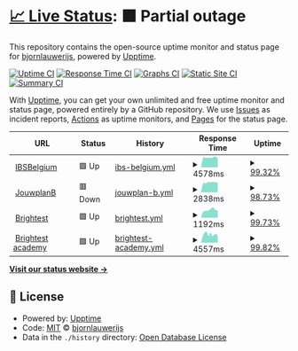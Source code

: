 # [📈 Live Status](https://bjornlauwerijs.github.io/upptime-monitor/): <!--live status--> **🟧 Partial outage**

This repository contains the open-source uptime monitor and status page for [bjornlauwerijs](https://demo.upptime.js.org), powered by [Upptime](https://github.com/upptime/upptime).

[![Uptime CI](https://github.com/bjornlauwerijs/upptime-monitor/workflows/Uptime%20CI/badge.svg)](https://github.com/bjornlauwerijs/upptime-monitor/actions?query=workflow%3A%22Uptime+CI%22)
[![Response Time CI](https://github.com/bjornlauwerijs/upptime-monitor/workflows/Response%20Time%20CI/badge.svg)](https://github.com/bjornlauwerijs/upptime-monitor/actions?query=workflow%3A%22Response+Time+CI%22)
[![Graphs CI](https://github.com/bjornlauwerijs/upptime-monitor/workflows/Graphs%20CI/badge.svg)](https://github.com/bjornlauwerijs/upptime-monitor/actions?query=workflow%3A%22Graphs+CI%22)
[![Static Site CI](https://github.com/bjornlauwerijs/upptime-monitor/workflows/Static%20Site%20CI/badge.svg)](https://github.com/bjornlauwerijs/upptime-monitor/actions?query=workflow%3A%22Static+Site+CI%22)
[![Summary CI](https://github.com/bjornlauwerijs/upptime-monitor/workflows/Summary%20CI/badge.svg)](https://github.com/bjornlauwerijs/upptime-monitor/actions?query=workflow%3A%22Summary+CI%22)

With [Upptime](https://upptime.js.org), you can get your own unlimited and free uptime monitor and status page, powered entirely by a GitHub repository. We use [Issues](https://github.com/bjornlauwerijs/upptime-monitor/issues) as incident reports, [Actions](https://github.com/bjornlauwerijs/upptime-monitor/actions) as uptime monitors, and [Pages](https://demo.upptime.js.org) for the status page.

<!--start: status pages-->
<!-- This summary is generated by Upptime (https://github.com/upptime/upptime) -->
<!-- Do not edit this manually, your changes will be overwritten -->
<!-- prettier-ignore -->
| URL | Status | History | Response Time | Uptime |
| --- | ------ | ------- | ------------- | ------ |
| <img alt="" src="https://icons.duckduckgo.com/ip3/www.ibsbelgium.org.ico" height="13"> [IBSBelgium](https://www.ibsbelgium.org/) | 🟩 Up | [ibs-belgium.yml](https://github.com/bjornlauwerijs/upptime-monitor/commits/HEAD/history/ibs-belgium.yml) | <details><summary><img alt="Response time graph" src="./graphs/ibs-belgium/response-time-week.png" height="20"> 4578ms</summary><br><a href="https://bjornlauwerijs.github.io/upptime-monitor/history/ibs-belgium"><img alt="Response time 3045" src="https://img.shields.io/endpoint?url=https%3A%2F%2Fraw.githubusercontent.com%2Fbjornlauwerijs%2Fupptime-monitor%2FHEAD%2Fapi%2Fibs-belgium%2Fresponse-time.json"></a><br><a href="https://bjornlauwerijs.github.io/upptime-monitor/history/ibs-belgium"><img alt="24-hour response time 7508" src="https://img.shields.io/endpoint?url=https%3A%2F%2Fraw.githubusercontent.com%2Fbjornlauwerijs%2Fupptime-monitor%2FHEAD%2Fapi%2Fibs-belgium%2Fresponse-time-day.json"></a><br><a href="https://bjornlauwerijs.github.io/upptime-monitor/history/ibs-belgium"><img alt="7-day response time 4578" src="https://img.shields.io/endpoint?url=https%3A%2F%2Fraw.githubusercontent.com%2Fbjornlauwerijs%2Fupptime-monitor%2FHEAD%2Fapi%2Fibs-belgium%2Fresponse-time-week.json"></a><br><a href="https://bjornlauwerijs.github.io/upptime-monitor/history/ibs-belgium"><img alt="30-day response time 3045" src="https://img.shields.io/endpoint?url=https%3A%2F%2Fraw.githubusercontent.com%2Fbjornlauwerijs%2Fupptime-monitor%2FHEAD%2Fapi%2Fibs-belgium%2Fresponse-time-month.json"></a><br><a href="https://bjornlauwerijs.github.io/upptime-monitor/history/ibs-belgium"><img alt="1-year response time 3045" src="https://img.shields.io/endpoint?url=https%3A%2F%2Fraw.githubusercontent.com%2Fbjornlauwerijs%2Fupptime-monitor%2FHEAD%2Fapi%2Fibs-belgium%2Fresponse-time-year.json"></a></details> | <details><summary><a href="https://bjornlauwerijs.github.io/upptime-monitor/history/ibs-belgium">99.32%</a></summary><a href="https://bjornlauwerijs.github.io/upptime-monitor/history/ibs-belgium"><img alt="All-time uptime 99.83%" src="https://img.shields.io/endpoint?url=https%3A%2F%2Fraw.githubusercontent.com%2Fbjornlauwerijs%2Fupptime-monitor%2FHEAD%2Fapi%2Fibs-belgium%2Fuptime.json"></a><br><a href="https://bjornlauwerijs.github.io/upptime-monitor/history/ibs-belgium"><img alt="24-hour uptime 95.27%" src="https://img.shields.io/endpoint?url=https%3A%2F%2Fraw.githubusercontent.com%2Fbjornlauwerijs%2Fupptime-monitor%2FHEAD%2Fapi%2Fibs-belgium%2Fuptime-day.json"></a><br><a href="https://bjornlauwerijs.github.io/upptime-monitor/history/ibs-belgium"><img alt="7-day uptime 99.32%" src="https://img.shields.io/endpoint?url=https%3A%2F%2Fraw.githubusercontent.com%2Fbjornlauwerijs%2Fupptime-monitor%2FHEAD%2Fapi%2Fibs-belgium%2Fuptime-week.json"></a><br><a href="https://bjornlauwerijs.github.io/upptime-monitor/history/ibs-belgium"><img alt="30-day uptime 99.83%" src="https://img.shields.io/endpoint?url=https%3A%2F%2Fraw.githubusercontent.com%2Fbjornlauwerijs%2Fupptime-monitor%2FHEAD%2Fapi%2Fibs-belgium%2Fuptime-month.json"></a><br><a href="https://bjornlauwerijs.github.io/upptime-monitor/history/ibs-belgium"><img alt="1-year uptime 99.83%" src="https://img.shields.io/endpoint?url=https%3A%2F%2Fraw.githubusercontent.com%2Fbjornlauwerijs%2Fupptime-monitor%2FHEAD%2Fapi%2Fibs-belgium%2Fuptime-year.json"></a></details>
| <img alt="" src="https://icons.duckduckgo.com/ip3/jouwplanb.com.ico" height="13"> [JouwplanB](http://jouwplanb.com/) | 🟥 Down | [jouwplan-b.yml](https://github.com/bjornlauwerijs/upptime-monitor/commits/HEAD/history/jouwplan-b.yml) | <details><summary><img alt="Response time graph" src="./graphs/jouwplan-b/response-time-week.png" height="20"> 2838ms</summary><br><a href="https://bjornlauwerijs.github.io/upptime-monitor/history/jouwplan-b"><img alt="Response time 1479" src="https://img.shields.io/endpoint?url=https%3A%2F%2Fraw.githubusercontent.com%2Fbjornlauwerijs%2Fupptime-monitor%2FHEAD%2Fapi%2Fjouwplan-b%2Fresponse-time.json"></a><br><a href="https://bjornlauwerijs.github.io/upptime-monitor/history/jouwplan-b"><img alt="24-hour response time 7715" src="https://img.shields.io/endpoint?url=https%3A%2F%2Fraw.githubusercontent.com%2Fbjornlauwerijs%2Fupptime-monitor%2FHEAD%2Fapi%2Fjouwplan-b%2Fresponse-time-day.json"></a><br><a href="https://bjornlauwerijs.github.io/upptime-monitor/history/jouwplan-b"><img alt="7-day response time 2838" src="https://img.shields.io/endpoint?url=https%3A%2F%2Fraw.githubusercontent.com%2Fbjornlauwerijs%2Fupptime-monitor%2FHEAD%2Fapi%2Fjouwplan-b%2Fresponse-time-week.json"></a><br><a href="https://bjornlauwerijs.github.io/upptime-monitor/history/jouwplan-b"><img alt="30-day response time 1479" src="https://img.shields.io/endpoint?url=https%3A%2F%2Fraw.githubusercontent.com%2Fbjornlauwerijs%2Fupptime-monitor%2FHEAD%2Fapi%2Fjouwplan-b%2Fresponse-time-month.json"></a><br><a href="https://bjornlauwerijs.github.io/upptime-monitor/history/jouwplan-b"><img alt="1-year response time 1479" src="https://img.shields.io/endpoint?url=https%3A%2F%2Fraw.githubusercontent.com%2Fbjornlauwerijs%2Fupptime-monitor%2FHEAD%2Fapi%2Fjouwplan-b%2Fresponse-time-year.json"></a></details> | <details><summary><a href="https://bjornlauwerijs.github.io/upptime-monitor/history/jouwplan-b">98.73%</a></summary><a href="https://bjornlauwerijs.github.io/upptime-monitor/history/jouwplan-b"><img alt="All-time uptime 99.58%" src="https://img.shields.io/endpoint?url=https%3A%2F%2Fraw.githubusercontent.com%2Fbjornlauwerijs%2Fupptime-monitor%2FHEAD%2Fapi%2Fjouwplan-b%2Fuptime.json"></a><br><a href="https://bjornlauwerijs.github.io/upptime-monitor/history/jouwplan-b"><img alt="24-hour uptime 91.14%" src="https://img.shields.io/endpoint?url=https%3A%2F%2Fraw.githubusercontent.com%2Fbjornlauwerijs%2Fupptime-monitor%2FHEAD%2Fapi%2Fjouwplan-b%2Fuptime-day.json"></a><br><a href="https://bjornlauwerijs.github.io/upptime-monitor/history/jouwplan-b"><img alt="7-day uptime 98.73%" src="https://img.shields.io/endpoint?url=https%3A%2F%2Fraw.githubusercontent.com%2Fbjornlauwerijs%2Fupptime-monitor%2FHEAD%2Fapi%2Fjouwplan-b%2Fuptime-week.json"></a><br><a href="https://bjornlauwerijs.github.io/upptime-monitor/history/jouwplan-b"><img alt="30-day uptime 99.58%" src="https://img.shields.io/endpoint?url=https%3A%2F%2Fraw.githubusercontent.com%2Fbjornlauwerijs%2Fupptime-monitor%2FHEAD%2Fapi%2Fjouwplan-b%2Fuptime-month.json"></a><br><a href="https://bjornlauwerijs.github.io/upptime-monitor/history/jouwplan-b"><img alt="1-year uptime 99.58%" src="https://img.shields.io/endpoint?url=https%3A%2F%2Fraw.githubusercontent.com%2Fbjornlauwerijs%2Fupptime-monitor%2FHEAD%2Fapi%2Fjouwplan-b%2Fuptime-year.json"></a></details>
| <img alt="" src="https://icons.duckduckgo.com/ip3/www.brightest.be.ico" height="13"> [Brightest](https://www.brightest.be/) | 🟩 Up | [brightest.yml](https://github.com/bjornlauwerijs/upptime-monitor/commits/HEAD/history/brightest.yml) | <details><summary><img alt="Response time graph" src="./graphs/brightest/response-time-week.png" height="20"> 1192ms</summary><br><a href="https://bjornlauwerijs.github.io/upptime-monitor/history/brightest"><img alt="Response time 1164" src="https://img.shields.io/endpoint?url=https%3A%2F%2Fraw.githubusercontent.com%2Fbjornlauwerijs%2Fupptime-monitor%2FHEAD%2Fapi%2Fbrightest%2Fresponse-time.json"></a><br><a href="https://bjornlauwerijs.github.io/upptime-monitor/history/brightest"><img alt="24-hour response time 1069" src="https://img.shields.io/endpoint?url=https%3A%2F%2Fraw.githubusercontent.com%2Fbjornlauwerijs%2Fupptime-monitor%2FHEAD%2Fapi%2Fbrightest%2Fresponse-time-day.json"></a><br><a href="https://bjornlauwerijs.github.io/upptime-monitor/history/brightest"><img alt="7-day response time 1192" src="https://img.shields.io/endpoint?url=https%3A%2F%2Fraw.githubusercontent.com%2Fbjornlauwerijs%2Fupptime-monitor%2FHEAD%2Fapi%2Fbrightest%2Fresponse-time-week.json"></a><br><a href="https://bjornlauwerijs.github.io/upptime-monitor/history/brightest"><img alt="30-day response time 1164" src="https://img.shields.io/endpoint?url=https%3A%2F%2Fraw.githubusercontent.com%2Fbjornlauwerijs%2Fupptime-monitor%2FHEAD%2Fapi%2Fbrightest%2Fresponse-time-month.json"></a><br><a href="https://bjornlauwerijs.github.io/upptime-monitor/history/brightest"><img alt="1-year response time 1164" src="https://img.shields.io/endpoint?url=https%3A%2F%2Fraw.githubusercontent.com%2Fbjornlauwerijs%2Fupptime-monitor%2FHEAD%2Fapi%2Fbrightest%2Fresponse-time-year.json"></a></details> | <details><summary><a href="https://bjornlauwerijs.github.io/upptime-monitor/history/brightest">99.73%</a></summary><a href="https://bjornlauwerijs.github.io/upptime-monitor/history/brightest"><img alt="All-time uptime 99.93%" src="https://img.shields.io/endpoint?url=https%3A%2F%2Fraw.githubusercontent.com%2Fbjornlauwerijs%2Fupptime-monitor%2FHEAD%2Fapi%2Fbrightest%2Fuptime.json"></a><br><a href="https://bjornlauwerijs.github.io/upptime-monitor/history/brightest"><img alt="24-hour uptime 98.09%" src="https://img.shields.io/endpoint?url=https%3A%2F%2Fraw.githubusercontent.com%2Fbjornlauwerijs%2Fupptime-monitor%2FHEAD%2Fapi%2Fbrightest%2Fuptime-day.json"></a><br><a href="https://bjornlauwerijs.github.io/upptime-monitor/history/brightest"><img alt="7-day uptime 99.73%" src="https://img.shields.io/endpoint?url=https%3A%2F%2Fraw.githubusercontent.com%2Fbjornlauwerijs%2Fupptime-monitor%2FHEAD%2Fapi%2Fbrightest%2Fuptime-week.json"></a><br><a href="https://bjornlauwerijs.github.io/upptime-monitor/history/brightest"><img alt="30-day uptime 99.93%" src="https://img.shields.io/endpoint?url=https%3A%2F%2Fraw.githubusercontent.com%2Fbjornlauwerijs%2Fupptime-monitor%2FHEAD%2Fapi%2Fbrightest%2Fuptime-month.json"></a><br><a href="https://bjornlauwerijs.github.io/upptime-monitor/history/brightest"><img alt="1-year uptime 99.93%" src="https://img.shields.io/endpoint?url=https%3A%2F%2Fraw.githubusercontent.com%2Fbjornlauwerijs%2Fupptime-monitor%2FHEAD%2Fapi%2Fbrightest%2Fuptime-year.json"></a></details>
| <img alt="" src="https://icons.duckduckgo.com/ip3/academy.brightest.be.ico" height="13"> [Brightest academy](https://academy.brightest.be/) | 🟩 Up | [brightest-academy.yml](https://github.com/bjornlauwerijs/upptime-monitor/commits/HEAD/history/brightest-academy.yml) | <details><summary><img alt="Response time graph" src="./graphs/brightest-academy/response-time-week.png" height="20"> 4557ms</summary><br><a href="https://bjornlauwerijs.github.io/upptime-monitor/history/brightest-academy"><img alt="Response time 3528" src="https://img.shields.io/endpoint?url=https%3A%2F%2Fraw.githubusercontent.com%2Fbjornlauwerijs%2Fupptime-monitor%2FHEAD%2Fapi%2Fbrightest-academy%2Fresponse-time.json"></a><br><a href="https://bjornlauwerijs.github.io/upptime-monitor/history/brightest-academy"><img alt="24-hour response time 6712" src="https://img.shields.io/endpoint?url=https%3A%2F%2Fraw.githubusercontent.com%2Fbjornlauwerijs%2Fupptime-monitor%2FHEAD%2Fapi%2Fbrightest-academy%2Fresponse-time-day.json"></a><br><a href="https://bjornlauwerijs.github.io/upptime-monitor/history/brightest-academy"><img alt="7-day response time 4557" src="https://img.shields.io/endpoint?url=https%3A%2F%2Fraw.githubusercontent.com%2Fbjornlauwerijs%2Fupptime-monitor%2FHEAD%2Fapi%2Fbrightest-academy%2Fresponse-time-week.json"></a><br><a href="https://bjornlauwerijs.github.io/upptime-monitor/history/brightest-academy"><img alt="30-day response time 3528" src="https://img.shields.io/endpoint?url=https%3A%2F%2Fraw.githubusercontent.com%2Fbjornlauwerijs%2Fupptime-monitor%2FHEAD%2Fapi%2Fbrightest-academy%2Fresponse-time-month.json"></a><br><a href="https://bjornlauwerijs.github.io/upptime-monitor/history/brightest-academy"><img alt="1-year response time 3528" src="https://img.shields.io/endpoint?url=https%3A%2F%2Fraw.githubusercontent.com%2Fbjornlauwerijs%2Fupptime-monitor%2FHEAD%2Fapi%2Fbrightest-academy%2Fresponse-time-year.json"></a></details> | <details><summary><a href="https://bjornlauwerijs.github.io/upptime-monitor/history/brightest-academy">99.82%</a></summary><a href="https://bjornlauwerijs.github.io/upptime-monitor/history/brightest-academy"><img alt="All-time uptime 99.96%" src="https://img.shields.io/endpoint?url=https%3A%2F%2Fraw.githubusercontent.com%2Fbjornlauwerijs%2Fupptime-monitor%2FHEAD%2Fapi%2Fbrightest-academy%2Fuptime.json"></a><br><a href="https://bjornlauwerijs.github.io/upptime-monitor/history/brightest-academy"><img alt="24-hour uptime 98.76%" src="https://img.shields.io/endpoint?url=https%3A%2F%2Fraw.githubusercontent.com%2Fbjornlauwerijs%2Fupptime-monitor%2FHEAD%2Fapi%2Fbrightest-academy%2Fuptime-day.json"></a><br><a href="https://bjornlauwerijs.github.io/upptime-monitor/history/brightest-academy"><img alt="7-day uptime 99.82%" src="https://img.shields.io/endpoint?url=https%3A%2F%2Fraw.githubusercontent.com%2Fbjornlauwerijs%2Fupptime-monitor%2FHEAD%2Fapi%2Fbrightest-academy%2Fuptime-week.json"></a><br><a href="https://bjornlauwerijs.github.io/upptime-monitor/history/brightest-academy"><img alt="30-day uptime 99.96%" src="https://img.shields.io/endpoint?url=https%3A%2F%2Fraw.githubusercontent.com%2Fbjornlauwerijs%2Fupptime-monitor%2FHEAD%2Fapi%2Fbrightest-academy%2Fuptime-month.json"></a><br><a href="https://bjornlauwerijs.github.io/upptime-monitor/history/brightest-academy"><img alt="1-year uptime 99.96%" src="https://img.shields.io/endpoint?url=https%3A%2F%2Fraw.githubusercontent.com%2Fbjornlauwerijs%2Fupptime-monitor%2FHEAD%2Fapi%2Fbrightest-academy%2Fuptime-year.json"></a></details>

<!--end: status pages-->

[**Visit our status website →**](https://demo.upptime.js.org)

## 📄 License

- Powered by: [Upptime](https://github.com/upptime/upptime)
- Code: [MIT](./LICENSE) © [bjornlauwerijs](https://demo.upptime.js.org)
- Data in the `./history` directory: [Open Database License](https://opendatacommons.org/licenses/odbl/1-0/)
